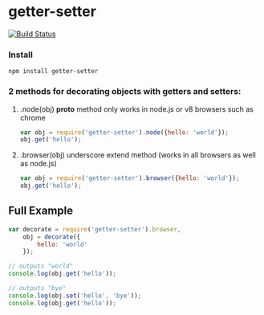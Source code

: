 # getter-setter

[![Build Status](https://secure.travis-ci.org/techjacker/getter-setter.png)](http://travis-ci.org/techjacker/getter-setter)

### Install
```Shell
npm install getter-setter
```

### 2 methods for decorating objects with getters and setters:
1. .node(obj)
__proto__ method only works in node.js or v8 browsers such as chrome

	```JavaScript
	var obj = require('getter-setter').node({hello: 'world'});
	obj.get('hello');
	```

2. .browser(obj)
underscore extend method (works in all browsers as well as node.js)

	```JavaScript
	var obj = require('getter-setter').browser({hello: 'world'});
	obj.get('hello');
	```


## Full Example

```JavaScript
var decorate = require('getter-setter').browser,
	obj = decorate({
		hello: 'world'
	});

// outputs "world"
console.log(obj.get('hello'));

// outputs "bye"
console.log(obj.set('hello', 'bye'));
console.log(obj.get('hello'));
```
